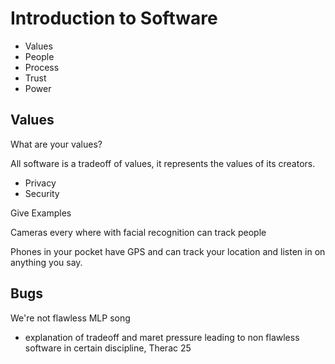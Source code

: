 # Introduction to Software

- Values
- People
- Process
- Trust
- Power

## Values

What are your values?

All software is a tradeoff of values, it represents the values of its creators.

- Privacy
- Security

Give Examples

Cameras every where with facial recognition can track people

Phones in your pocket have GPS and can track your location and listen in on anything you say.


## Bugs

We're not flawless MLP song

- explanation of tradeoff and maret pressure leading to non flawless software in certain discipline, Therac 25